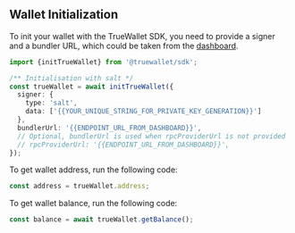 ## Wallet Initialization

To init your wallet with the TrueWallet SDK, you need to provide a signer and a bundler URL, which could be taken from the <a href="https://dashboard.true-wallet.io/" target="_blank">dashboard</a>.

```typescript
import {initTrueWallet} from '@truewallet/sdk';

/** Initialisation with salt */
const trueWallet = await initTrueWallet({
  signer: {
    type: 'salt',
    data: ['{{YOUR_UNIQUE_STRING_FOR_PRIVATE_KEY_GENERATION}}']
  },
  bundlerUrl: '{{ENDPOINT_URL_FROM_DASHBOARD}}',
  // Optional, bundlerUrl is used when rpcProviderUrl is not provided
  // rpcProviderUrl: '{{ENDPOINT_URL_FROM_DASHBOARD}}',
});
```

To get wallet address, run the following code:

```typescript
const address = trueWallet.address;
```

To get wallet balance, run the following code:

```typescript
const balance = await trueWallet.getBalance();
```
